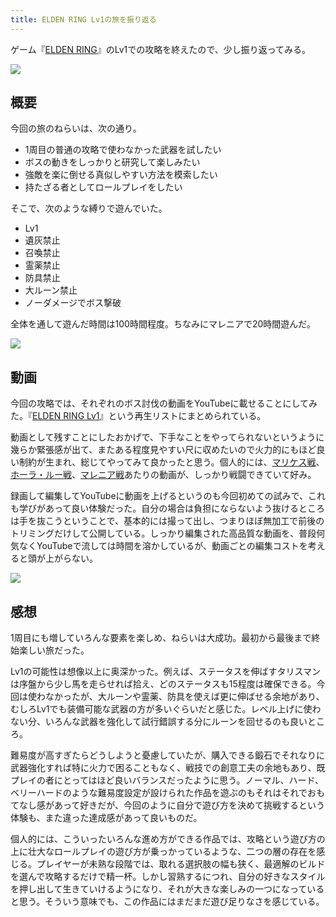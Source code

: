 ```yaml
---
title: ELDEN RING Lv1の旅を振り返る
---
```


ゲーム『[ELDEN RING](https://www.eldenring.jp/)』のLv1での攻略を終えたので、少し振り返ってみる。

![](https://i.imgur.com/YHRNAelh.jpg)

## 概要

今回の旅のねらいは、次の通り。

- 1周目の普通の攻略で使わなかった武器を試したい
- ボスの動きをしっかりと研究して楽しみたい
- 強敵を楽に倒せる真似しやすい方法を模索したい
- 持たざる者としてロールプレイをしたい

そこで、次のような縛りで遊んでいた。

- Lv1
- 遺灰禁止
- 召喚禁止
- 霊薬禁止
- 防具禁止
- 大ルーン禁止
- ノーダメージでボス撃破

全体を通して遊んだ時間は100時間程度。ちなみにマレニアで20時間遊んだ。

![](https://i.imgur.com/7fCDRyAh.jpg)

## 動画

今回の攻略では、それぞれのボス討伐の動画をYouTubeに載せることにしてみた。『[ELDEN RING Lv1](https://www.youtube.com/playlist?list=PLJWXeNPGozjtnRPaeNLr0ie5lTdGvFI_N)』という再生リストにまとめられている。

動画として残すことにしたおかげで、下手なことをやってられないというように幾らか緊張感が出て、またある程度見やすい尺に収めたいので火力的にもほど良い制約が生まれ、総じてやってみて良かったと思う。個人的には、[マリケス戦](https://www.youtube.com/watch?v=YlP_stBMDGo)、[ホーラ・ルー戦](https://www.youtube.com/watch?v=mNge32wc2J4)、[マレニア戦](https://www.youtube.com/watch?v=hynOztWjMns)あたりの動画が、しっかり戦闘できていて好み。

録画して編集してYouTubeに動画を上げるというのも今回初めての試みで、これも学びがあって良い体験だった。自分の場合は負担にならないよう抜けるところは手を抜こうということで、基本的には撮って出し、つまりほぼ無加工で前後のトリミングだけして公開している。しっかり編集された高品質な動画を、普段何気なくYouTubeで流しては時間を溶かしているが、動画ごとの編集コストを考えると頭が上がらない。

![](https://i.imgur.com/9SUZIL5h.jpg)

## 感想

1周目にも増していろんな要素を楽しめ、ねらいは大成功。最初から最後まで終始楽しい旅だった。

Lv1の可能性は想像以上に奥深かった。例えば、ステータスを伸ばすタリスマンは序盤から少し馬を走らせれば拾え、どのステータスも15程度は確保できる。今回は使わなかったが、大ルーンや霊薬、防具を使えば更に伸ばせる余地があり、むしろLv1でも装備可能な武器の方が多いぐらいだと感じた。レベル上げに使わない分、いろんな武器を強化して試行錯誤する分にルーンを回せるのも良いところ。

難易度が高すぎたらどうしようと憂慮していたが、購入できる鍛石でそれなりに武器強化すれば特に火力で困ることもなく、戦技での創意工夫の余地もあり、既プレイの者にとってはほど良いバランスだったように思う。ノーマル、ハード、ベリーハードのような難易度設定が設けられた作品を遊ぶのもそれはそれでおもてなし感があって好きだが、今回のように自分で遊び方を決めて挑戦するという体験も、また違った達成感があって良いものだ。

個人的には、こういったいろんな進め方ができる作品では、攻略という遊び方の上に壮大なロールプレイの遊び方が乗っかっているような、二つの層の存在を感じる。プレイヤーが未熟な段階では、取れる選択肢の幅も狭く、最適解のビルドを選んで攻略するだけで精一杯。しかし習熟するにつれ、自分の好きなスタイルを押し出して生きていけるようになり、それが大きな楽しみの一つになっていると思う。そういう意味でも、この作品にはまだまだ遊び足りなさを感じている。

